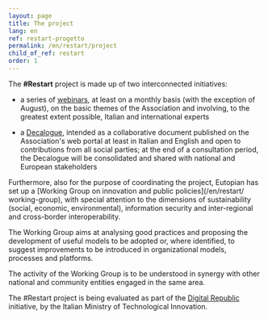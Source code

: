 ```yaml
---
layout: page
title: The project
lang: en
ref: restart-progetto
permalink: /en/restart/project
child_of_ref: restart
order: 1
---
```


The **#Restart** project is made up of two interconnected initiatives:

* a series of [webinars](/en/restart/webinars), at least on a monthly basis (with the exception of August), on the basic themes of the Association and involving, to the greatest extent possible, Italian and international experts

* a [Decalogue](/en/restart/decalogue), intended as a collaborative document published on the Association's web portal at least in Italian and English and open to contributions from all social parties; at the end of a consultation period, the Decalogue will be consolidated and shared with national and European stakeholders

Furthermore, also for the purpose of coordinating the project, Eutopian has set up a [Working Group on innovation and public policies](/en/restart/ working-group), with special attention to the dimensions of sustainability (social, economic, environmental), information security and inter-regional and cross-border interoperability.

The Working Group aims at analysing good practices and proposing the development of useful models to be adopted or, where identified, to suggest improvements to be introduced in organizational models, processes and platforms.

The activity of the Working Group is to be understood in synergy with other national and community entities engaged in the same area.

The #Restart project is being evaluated as part of the [Digital Republic](https://innovazione.gov.it/it/repubblica-digitale/) initiative, by the Italian Ministry of Technological Innovation.
